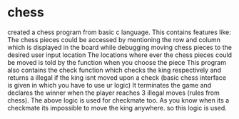 # chess
created a chess program from basic  c  language.
This contains features like:
The chess pieces could be accessed by mentioning the row and column which is displayed in the board while debugging
 moving chess  pieces to the desired user input location 
 The locations where ever the chess pieces could be moved  is told by the function when you choose the piece
This program also contains the check function which checks the king respectively and returns a illegal  if the king isnt moved upon a check
(basic chess interface is given in which you have to use ur logic)
It terminates the game and declares the winner when the player reaches 3 illegal moves (rules from chess).
The above logic is used for checkmate too.
As you know when its a checkmate its impossible to move the king anywhere. so this logic is used.
